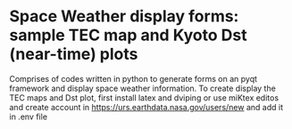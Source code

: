 # Space Weather display forms: sample TEC map and Kyoto Dst (near-time) plots 
Comprises of codes written in python to generate forms on an pyqt framework and display space weather information. 
To create display the TEC maps and Dst plot, first install latex and dviping or use miKtex editos and create account in https://urs.earthdata.nasa.gov/users/new and add it in .env file
